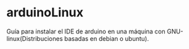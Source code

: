 # arduinoLinux
Guía para instalar el IDE de arduino en una máquina con GNU-linux(Distribuciones basadas en debian o ubuntu).
